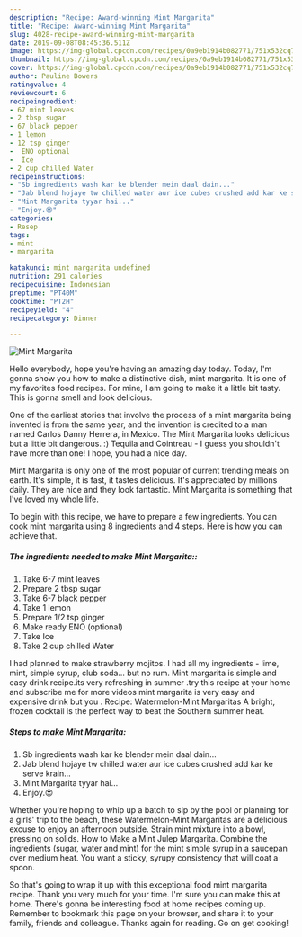 ```yaml
---
description: "Recipe: Award-winning Mint Margarita"
title: "Recipe: Award-winning Mint Margarita"
slug: 4028-recipe-award-winning-mint-margarita
date: 2019-09-08T08:45:36.511Z
image: https://img-global.cpcdn.com/recipes/0a9eb1914b082771/751x532cq70/mint-margarita-recipe-main-photo.jpg
thumbnail: https://img-global.cpcdn.com/recipes/0a9eb1914b082771/751x532cq70/mint-margarita-recipe-main-photo.jpg
cover: https://img-global.cpcdn.com/recipes/0a9eb1914b082771/751x532cq70/mint-margarita-recipe-main-photo.jpg
author: Pauline Bowers
ratingvalue: 4
reviewcount: 6
recipeingredient:
- 67 mint leaves
- 2 tbsp sugar
- 67 black pepper
- 1 lemon
- 12 tsp ginger
-  ENO optional
-  Ice
- 2 cup chilled Water
recipeinstructions:
- "Sb ingredients wash kar ke blender mein daal dain..."
- "Jab blend hojaye tw chilled water aur ice cubes crushed add kar ke serve krain..."
- "Mint Margarita tyyar hai..."
- "Enjoy.😍"
categories:
- Resep
tags:
- mint
- margarita

katakunci: mint margarita undefined
nutrition: 291 calories
recipecuisine: Indonesian
preptime: "PT40M"
cooktime: "PT2H"
recipeyield: "4"
recipecategory: Dinner

---
```



![Mint Margarita](https://img-global.cpcdn.com/recipes/0a9eb1914b082771/751x532cq70/mint-margarita-recipe-main-photo.jpg)

Hello everybody, hope you're having an amazing day today. Today, I'm gonna show you how to make a distinctive dish, mint margarita. It is one of my favorites food recipes. For mine, I am going to make it a little bit tasty. This is gonna smell and look delicious.

One of the earliest stories that involve the process of a mint margarita being invented is from the same year, and the invention is credited to a man named Carlos Danny Herrera, in Mexico. The Mint Margarita looks delicious but a little bit dangerous. :) Tequila and Cointreau - I guess you shouldn&#39;t have more than one! I hope, you had a nice day.

Mint Margarita is only one of the most popular of current trending meals on earth. It's simple, it is fast, it tastes delicious. It's appreciated by millions daily. They are nice and they look fantastic. Mint Margarita is something that I've loved my whole life.


To begin with this recipe, we have to prepare a few ingredients. You can cook mint margarita using 8 ingredients and 4 steps. Here is how you can achieve that.

##### The ingredients needed to make Mint Margarita::

1. Take 6-7 mint leaves
1. Prepare 2 tbsp sugar
1. Take 6-7 black pepper
1. Take 1 lemon
1. Prepare 1/2 tsp ginger
1. Make ready  ENO (optional)
1. Take  Ice
1. Take 2 cup chilled Water


I had planned to make strawberry mojitos. I had all my ingredients - lime, mint, simple syrup, club soda… but no rum. Mint margarita is simple and easy drink recipe.its very refreshing in summer .try this recipe at your home and subscribe me for more videos mint margarita is very easy and expensive drink but you . Recipe: Watermelon-Mint Margaritas A bright, frozen cocktail is the perfect way to beat the Southern summer heat. 

##### Steps to make Mint Margarita:

1. Sb ingredients wash kar ke blender mein daal dain...
1. Jab blend hojaye tw chilled water aur ice cubes crushed add kar ke serve krain...
1. Mint Margarita tyyar hai...
1. Enjoy.😍


Whether you&#39;re hoping to whip up a batch to sip by the pool or planning for a girls&#39; trip to the beach, these Watermelon-Mint Margaritas are a delicious excuse to enjoy an afternoon outside. Strain mint mixture into a bowl, pressing on solids. How to Make a Mint Julep Margarita. Combine the ingredients (sugar, water and mint) for the mint simple syrup in a saucepan over medium heat. You want a sticky, syrupy consistency that will coat a spoon. 

So that's going to wrap it up with this exceptional food mint margarita recipe. Thank you very much for your time. I'm sure you can make this at home. There's gonna be interesting food at home recipes coming up. Remember to bookmark this page on your browser, and share it to your family, friends and colleague. Thanks again for reading. Go on get cooking!

